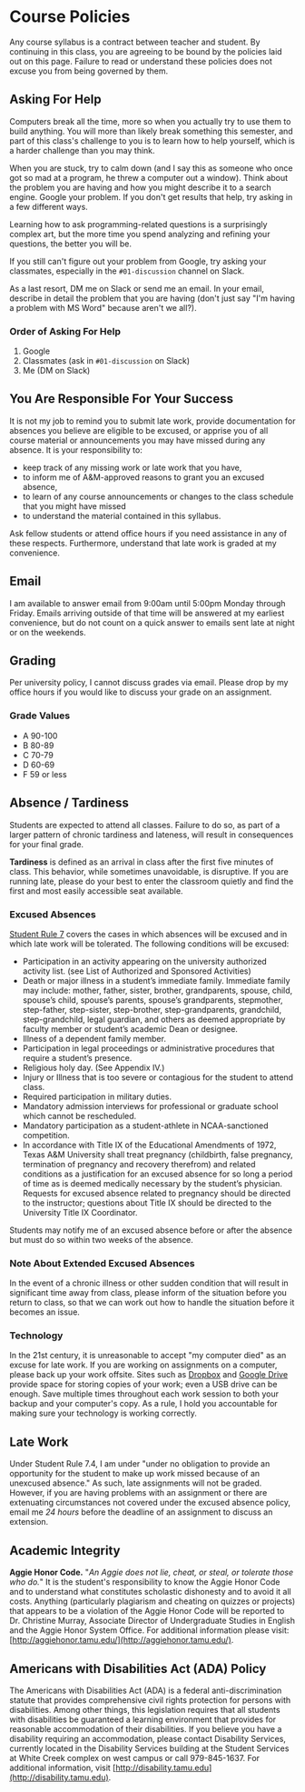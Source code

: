 # Course Policies

Any course syllabus is a contract between teacher and student. By continuing in this class, you are agreeing to be bound by the policies laid out on this page. Failure to read or understand these policies does not excuse you from being governed by them.

## Asking For Help

Computers break all the time, more so when you actually try to use them to build anything. You will more than likely break something this semester, and part of this class's challenge to you is to learn how to help yourself, which is a harder challenge than you may think.

When you are stuck, try to calm down (and I say this as someone who once got so mad at a program, he threw a computer out a window). Think about the problem you are having and how you might describe it to a search engine. Google your problem. If you don't get results that help, try asking in a few different ways.

Learning how to ask programming-related questions is a surprisingly complex art, but the more time you spend analyzing and refining your questions, the better you will be.

If you still can't figure out your problem from Google, try asking your classmates, especially in the `#01-discussion` channel on Slack.

As a last resort, DM me on Slack or send me an email. In your email, describe in detail the problem that you are having (don't just say "I'm having a problem with MS Word" because aren't we all?).

### Order of Asking For Help

1. Google
2. Classmates (ask in `#01-discussion` on Slack)
3. Me (DM on Slack) 

## You Are Responsible For Your Success

It is not my job to remind you to submit late work, provide documentation for absences you believe are eligible to be excused, or apprise you of all course material or announcements you may have missed during any absence. It is your responsibility to: 

* keep track of any missing work or late work that you have,
* to inform me of A&M-approved reasons to grant you an excused absence, 
* to learn of any course announcements or changes to the class schedule that you might have missed
* to understand the material contained in this syllabus. 

Ask fellow students or attend office hours if you need assistance in any of these respects. Furthermore, understand that late work is graded at my convenience.

## Email

I am available to answer email from 9:00am until 5:00pm Monday through Friday. Emails arriving outside of that time will be answered at my earliest convenience, but do not count on a quick answer to emails sent late at night or on the weekends.

## Grading

Per university policy, I cannot discuss grades via email. Please drop by my office hours if you would like to discuss your grade on an assignment.

### Grade Values

* A 90-100
* B 80-89
* C 70-79
* D 60-69
* F 59 or less

## Absence / Tardiness

Students are expected to attend all classes. Failure to do so, as part of a larger pattern of chronic tardiness and lateness, will result in consequences for your final grade.

**Tardiness** is defined as an arrival in class after the first five minutes of class. This behavior, while sometimes unavoidable, is disruptive. If you are running late, please do your best to enter the classroom quietly and find the first and most easily accessible seat available.

### Excused Absences

[Student Rule 7](http://student-rules.tamu.edu/rule07) covers the cases in which absences will be excused and in which late work will be tolerated. The following conditions will be excused:

* Participation in an activity appearing on the university authorized activity list. (see List of Authorized and Sponsored Activities)
* Death or major illness in a student’s immediate family.  Immediate family may include:  mother, father, sister, brother, grandparents, spouse, child, spouse’s child, spouse’s parents, spouse’s grandparents, stepmother, step-father, step-sister, step-brother, step-grandparents, grandchild, step-grandchild, legal guardian, and others as deemed appropriate by faculty member or student’s academic Dean or designee.
* Illness of a dependent family member.
* Participation in legal proceedings or administrative procedures that require a student’s presence.
* Religious holy day. (See Appendix IV.)
* Injury or Illness that is too severe or contagious for the student to attend class.
* Required participation in military duties.
* Mandatory admission interviews for professional or graduate school which cannot be rescheduled.
* Mandatory participation as a student-athlete in NCAA-sanctioned competition.
* In accordance with Title IX of the Educational Amendments of 1972, Texas A&M University shall treat pregnancy (childbirth, false pregnancy, termination of pregnancy and recovery therefrom) and related conditions as a justification for an excused absence for so long a period of time as is deemed medically necessary by the student’s physician.  Requests for excused absence related to pregnancy should be directed to the instructor; questions about Title IX should be directed to the University Title IX Coordinator.

Students may notify me of an excused absence before or after the absence but must do so within two weeks of the absence.

### Note About Extended Excused Absences

In the event of a chronic illness or other sudden condition that will result in significant time away from class, please inform of the situation before you return to class, so that we can work out how to handle the situation before it becomes an issue.

### Technology

In the 21st century, it is unreasonable to accept "my computer died" as an excuse for late work. If you are working on assignments on a computer, please back up your work offsite. Sites such as [Dropbox](https://www.dropbox.com/) and [Google Drive](https://drive.google.com/) provide space for storing copies of your work; even a USB drive can be enough. Save multiple times throughout each work session to both your backup and your computer's copy. As a rule, I hold you accountable for making sure your technology is working correctly.

## Late Work

Under Student Rule 7.4, I am under "under no obligation to provide an opportunity for the student to make up work missed because of an unexcused absence." As such, late assignments will not be graded. However, if you are having problems with an assignment or there are extenuating circumstances not covered under the excused absence policy, email me *24 hours* before the deadline of an assignment to discuss an extension.

## Academic Integrity

**Aggie Honor Code.** "*An Aggie does not lie, cheat, or steal, or tolerate those who do.*" It is the student's responsibility to know the Aggie Honor Code and to understand what constitutes scholastic dishonesty and to avoid it all costs. Anything (particularly plagiarism and cheating on quizzes or projects) that appears to be a violation of the Aggie Honor Code will be reported to Dr. Christine Murray, Associate Director of Undergraduate Studies in English and the Aggie Honor System Office. For additional information please visit: [http://aggiehonor.tamu.edu/](http://aggiehonor.tamu.edu/).

## Americans with Disabilities Act (ADA) Policy

The Americans with Disabilities Act (ADA) is a federal anti-discrimination statute that provides comprehensive civil rights protection for persons with disabilities. Among other things, this legislation requires that all students with disabilities be guaranteed a learning environment that provides for reasonable accommodation of their disabilities. If you believe you have a disability requiring an accommodation, please contact Disability Services, currently located in the Disability Services building at the Student Services at White Creek complex on west campus or call 979-845-1637. For additional information, visit [http://disability.tamu.edu](http://disability.tamu.edu).

